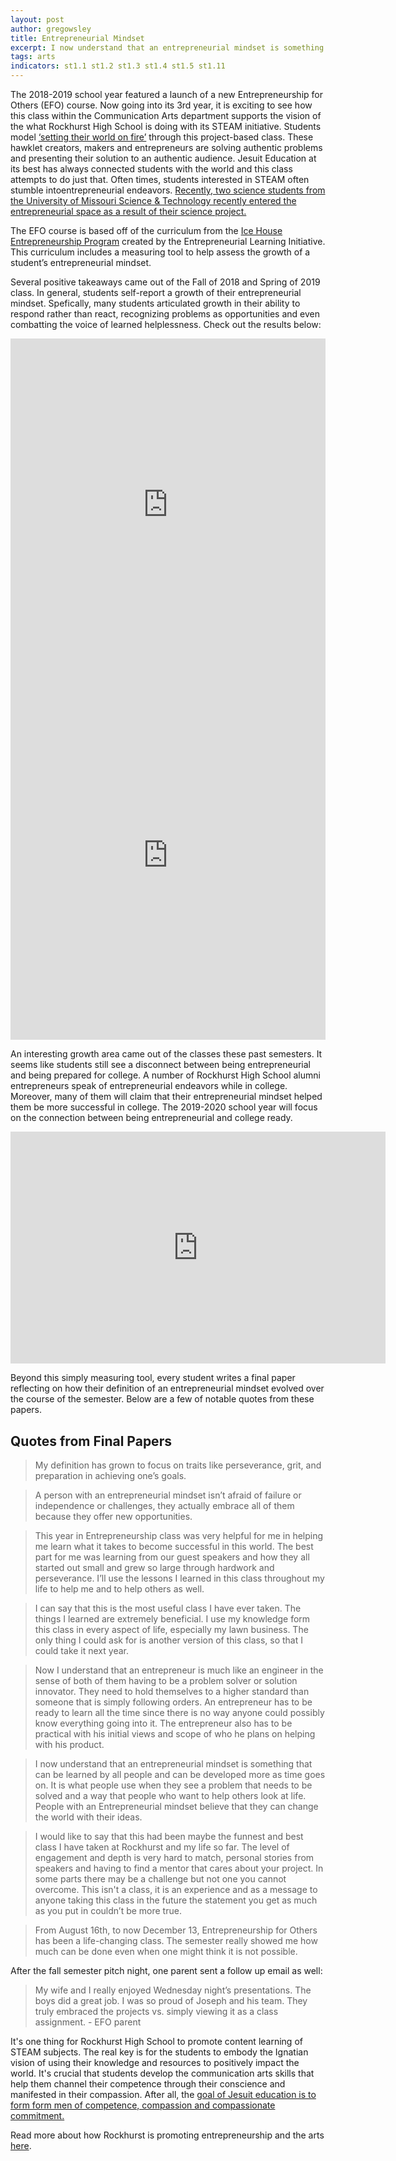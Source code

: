 ```yaml
---
layout: post
author: gregowsley
title: Entrepreneurial Mindset
excerpt: I now understand that an entrepreneurial mindset is something that can be learned by all people and can be developed more as time goes on. It is what people use when they see a problem that needs to be solved and a way that people who want to help others look at life. People with an Entrepreneurial mindset believe that they can change the world with their ideas.
tags: arts
indicators: st1.1 st1.2 st1.3 st1.4 st1.5 st1.11
---
```


The 2018-2019 school year featured a launch of a new Entrepreneurship for Others (EFO) course. Now going into its 3rd year, it is exciting to see how this class within the Communication Arts department supports the vision of the what Rockhurst High School is doing with its STEAM initiative. Students model [‘setting their world on fire’](http://steam.rockhursths.edu/vision/) through this project-based class. These hawklet creators, makers and entrepreneurs are solving authentic problems and presenting their solution to an authentic audience. Jesuit Education at its best has always connected students with the world and this class attempts to do just that. Often times, students interested in STEAM often stumble intoentrepreneurial endeavors. [Recently, two science students from the University of Missouri Science & Technology recently entered the entrepreneurial space as a result of their science project.](https://www.startlandnews.com/2019/07/bionic-bowel/) 

The EFO course is based off of the curriculum from the [Ice House Entrepreneurship Program](https://elimindset.com/entrepreneurship-programs/programs-overview/) created by the Entrepreneurial Learning Initiative. This curriculum includes a measuring tool to help assess the growth of a student’s entrepreneurial mindset. 

Several positive takeaways came out of the Fall of 2018 and Spring of 2019 class. In general, students self-report a growth of their entrepreneurial mindset. Spefically, many students articulated growth in their ability to respond rather than react, recognizing problems as opportunities and even combatting the voice of learned helplessness. Check out the results below:

<center><div class="flex-wrapper"><iframe width="100%" height="531.2173829701372" seamless frameborder="0" scrolling="no" src="https://docs.google.com/spreadsheets/d/e/2PACX-1vS4u0-QbrOAy0TtJRIXtmQ9Buee2UYn8kOJ6FjXGZGqhCiCSRrhtMaoeaBIea4OzMM7OPlORjvYVQ0X/pubchart?oid=133940965&amp;format=interactive"></iframe></div></center>

<center><div class="flex-wrapper"><iframe width="100%" height="590.9449152542373" seamless frameborder="0" scrolling="no" src="https://docs.google.com/spreadsheets/d/e/2PACX-1vS4u0-QbrOAy0TtJRIXtmQ9Buee2UYn8kOJ6FjXGZGqhCiCSRrhtMaoeaBIea4OzMM7OPlORjvYVQ0X/pubchart?oid=350209794&amp;format=interactive"></iframe></div></center>

An interesting growth area came out of the classes these past semesters. It seems like students still see a disconnect between being entrepreneurial and being prepared for college. A number of Rockhurst High School alumni entrepreneurs speak of entrepreneurial endeavors while in college. Moreover, many of them will claim that their entrepreneurial mindset helped them be more successful in college. The 2019-2020 school year will focus on the connection between being entrepreneurial and college ready.

<center><div class="flex-wrapper"><iframe width="600" height="371" seamless frameborder="0" scrolling="no" src="https://docs.google.com/spreadsheets/d/e/2PACX-1vS4u0-QbrOAy0TtJRIXtmQ9Buee2UYn8kOJ6FjXGZGqhCiCSRrhtMaoeaBIea4OzMM7OPlORjvYVQ0X/pubchart?oid=592559609&amp;format=interactive"></iframe></div></center>

Beyond this simply measuring tool, every student writes a final paper reflecting on how their definition of an entrepreneurial mindset evolved over the course of the semester. Below are a few of notable quotes from these papers.

## Quotes from Final Papers

<blockquote>My definition has grown to focus on traits like perseverance, grit, and preparation in achieving one’s goals.</blockquote>

<blockquote>A person with an entrepreneurial mindset isn’t afraid of failure or independence or challenges, they actually embrace all of them because they offer new opportunities.</blockquote>

<blockquote>This year in Entrepreneurship class was very helpful for me in helping me learn what it takes to become successful in this world. The best part for me was learning from our guest speakers and how they all started out small and grew so large through hardwork and perseverance. I’ll use the lessons I learned in this class throughout my life to help me and to help others as well.</blockquote>
<blockquote> I can say that this is the most useful class I have ever taken. The things I learned are extremely beneficial. I use my knowledge form this class in every aspect of life, especially my lawn business. The only thing I could ask for is another version of this class, so that I could take it next year.</blockquote>

<blockquote>Now I understand that an entrepreneur is much like an engineer in the sense of both of
them having to be a problem solver or solution innovator. They need to hold themselves to a
higher standard than someone that is simply following orders. An entrepreneur has to be ready to
learn all the time since there is no way anyone could possibly know everything going into it. The
entrepreneur also has to be practical with his initial views and scope of who he plans on helping
with his product.</blockquote>
<blockquote>I now understand that an entrepreneurial mindset is something that can be learned by all people and can be developed more as time goes on. It is what people use when they see a problem that needs to be solved and a way that people who want to help others look at life. People with an Entrepreneurial mindset believe that they can change the world with their ideas.
</blockquote>
<blockquote>I would like to say that this had been maybe the funnest and best class I have taken at Rockhurst and my life so far. The level of engagement and depth is very hard to match, personal stories from speakers and having to find a mentor that cares about your project. In some parts there may be a challenge but not one you cannot overcome. This isn't a class, it is an experience and as a message to anyone taking this class in the future the statement you get as much as you put in couldn’t be more true. </blockquote>
<blockquote>From August 16th, to now December 13, Entrepreneurship for Others has been a life-changing class. The semester really showed me how much can be done even when one might think it is not possible.</blockquote>

After the fall semester pitch night, one parent sent a follow up email as well:
	
<blockquote>	My wife and I really enjoyed Wednesday night’s presentations.  The boys did a great job.  I was so proud of Joseph and his team.  They truly embraced the projects vs. simply viewing it as a class assignment. - EFO parent </blockquote>

It's one thing for Rockhurst High School to promote content learning of STEAM subjects. The real key is for the students to embody the Ignatian vision of using their knowledge and resources to positively impact the world. It's crucial that students develop the communication arts skills that help them channel their competence through their conscience and manifested in their compassion. After all, the [goal of Jesuit education is to form form men of competence, compassion and compassionate commitment.](http://www.sjweb.info/education/doc-news/HUMAN_EXCELLENCE_ENG.pdf)

Read more about how Rockhurst is promoting entrepreneurship and the arts [here](http://steam.rockhursths.edu/tags/?q=Arts).
